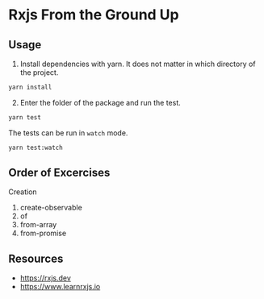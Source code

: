 # Rxjs From the Ground Up

## Usage

1. Install dependencies with yarn. It does not matter in which directory of the project.

```bash
yarn install
```

2. Enter the folder of the package and run the test.

```bash
yarn test
```

The tests can be run in `watch` mode.

```bash
yarn test:watch
```

## Order of Excercises

Creation

1. create-observable
2. of
3. from-array
4. from-promise

## Resources

- https://rxjs.dev
- https://www.learnrxjs.io
